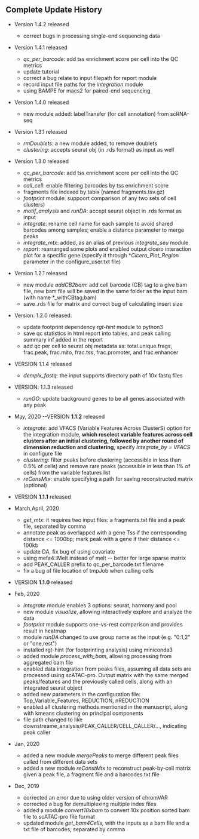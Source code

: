 ## Complete Update History
- Version 1.4.2 released
    * correct bugs in processing single-end sequencing data
- Version 1.4.1 released
    * *qc_per_barcode*: add tss enrichment score per cell into the QC metrics
    * update tutorial
    * correct a bug relate to input filepath for report module 
    * record input file paths for the *integration* module
    * using BAMPE for macs2 for paired-end sequencing
- Version 1.4.0 released 
    * new module added: labelTransfer (for cell annotation) from scRNA-seq
- Version 1.3.1 released
    * *rmDoublets*: a new module added, to remove doublets
    * *clustering*: accepts seurat obj (in .rds format) as input as well
- Version 1.3.0 released
    * *qc_per_barcode*: add tss enrichment score per cell into the QC metrics
    * *call_cell*: enable filtering barcodes by tss enrichment score
    * fragments file indexed by tabix (named fragments.tsv.gz)
    * *footprint* module: suppoort comparison of any two sets of cell clusters)
    * *motif_analysis* and *runDA*: accept seurat object in .rds format as input
    * *integrate*: rename cell name for each sample to avoid shared barcodes among samples; enable a distance parameter to merge peaks
    * *integrate_mtx*: added, as an alias of previous *integrate_seu* module
    * *report*: rearranged some plots and enabled output cicero interaction plot for a specific gene (specify it through **Cicero_Plot_Region* parameter in the configure_user.txt file)

- Version 1.2.1 released
    * new module *addCB2bam*: add cell barcode (CB) tag to a give bam file, new bam file will be saved in the same folder as the input bam (with name *_withCBtag.bam)
    * save .rds file for matrix and correct bug of calculating insert size 

- Version: 1.2.0 released:
    * update footprint dependency *rgt-hint* module to python3
    * save qc statistics in html report into tables, and peak calling summary inf added in the report
    * add qc per cell to seurat obj metadata as: total.unique.frags, frac.peak, frac.mito,
      frac.tss, frac.promoter, and frac.enhancer
- VERSION 1.1.4 released
    * *demplx_fastq*: the input supports directory path of 10x fastq files
- VERSION: 1.1.3 released
    * *runGO*: update background genes to be all genes associated with any peak
- May, 2020 --VERSION **1.1.2** released
    * *integrate*: add VFACS (Variable Features Across ClusterS) option for the integration module,
      **which reselect variable features across cell clusters after an initial clustering, followed by 
        another round of dimension reduction and clustering**, specify *Integrate_by = VFACS* in configure file
    * *clustering*: filter peaks before clustering (accessible in less than 0.5% of cells) and
       remove rare peaks (accessible in less than 1% of cells) from the variable features list
    * *reConsMtx*: enable specifying a path for saving reconstructed matrix (optional)
- VERSION **1.1.1** released
- March,April, 2020
    * *get_mtx*: it requires two input files: a fragments.txt file and a peak file, separated by comma
    * annotate peak as overlapped with a gene Tss if the corresponding distance <= 1000bp; mark peak with a gene if their distance <= 100kb
    * update DA, fix bug of using covariate
    * using mefa4::Melt instead of melt -- better for large sparse matrix
    * add PEAK_CALLER prefix to qc_per_barcode.txt filename
    * fix a bug of file location of tmpJob when calling cells
- VERSION **1.1.0** released
- Feb, 2020
    * *integrate* module enables 3 options: seurat, harmony and pool
    * new module *visualize*, allowing interactively explore and analyze the data
    * *footprint* module supports one-vs-rest comparison and provides result in heatmap
    * module *runDA* changed to use group name as the input (e.g. "0:1,2" or "one,rest")
    * installed rgt-hint (for footprinting analysis) using miniconda3
    * added module *process_with_bam*, allowing processing from aggregated bam file
    * enabled data integration from peaks files, assuming all data sets are processed using scATAC-pro. Output matrix with the same merged peaks/features and the previously called cells, along with an integrated seurat object
    * added new parameters in the configuration file: Top_Variable_Features, REDUCTION, nREDUCTION
    * enabled all clustering methods mentioned in the manuscript, along with kmeans clustering on principal components
    * file path changed to like downstreame_analysis/PEAK_CALLER/CELL_CALLER/..., indicating peak caller
- Jan, 2020
    * added a new module *mergePeaks* to merge different peak files called from different data sets
    * added a new module *reConstMtx* to reconstruct peak-by-cell matrix given a peak file, a fragment file and a barcodes.txt file
- Dec, 2019
    * corrected an error due to using older version of chromVAR
    * corrected a bug for demultiplexing multiple index files
    * added a module *convert10xbam* to convert 10x position sorted bam file to scATAC-pro file format
    * updated module *get_bam4Cells*, with the inputs as a bam file and a txt file of barcodes, separated by comma

